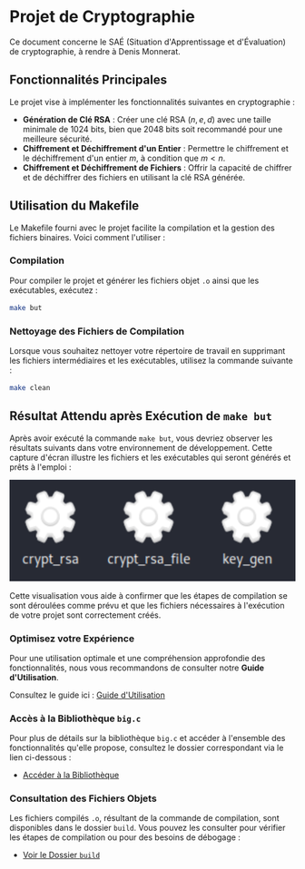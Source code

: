 # Projet de Cryptographie

Ce document concerne le SAÉ (Situation d'Apprentissage et d'Évaluation) de cryptographie, à rendre à Denis Monnerat.

## Fonctionnalités Principales

Le projet vise à implémenter les fonctionnalités suivantes en cryptographie :

- **Génération de Clé RSA** : Créer une clé RSA $(n,e,d)$ avec une taille minimale de 1024 bits, bien que 2048 bits soit recommandé pour une meilleure sécurité.
- **Chiffrement et Déchiffrement d'un Entier** : Permettre le chiffrement et le déchiffrement d'un entier $m$, à condition que $m < n$.
- **Chiffrement et Déchiffrement de Fichiers** : Offrir la capacité de chiffrer et de déchiffrer des fichiers en utilisant la clé RSA générée.

## Utilisation du Makefile

Le Makefile fourni avec le projet facilite la compilation et la gestion des fichiers binaires. Voici comment l'utiliser :

### Compilation

Pour compiler le projet et générer les fichiers objet `.o` ainsi que les exécutables, exécutez :

```bash
make but
```
### Nettoyage des Fichiers de Compilation

Lorsque vous souhaitez nettoyer votre répertoire de travail en supprimant les fichiers intermédiaires et les exécutables, utilisez la commande suivante :

```bash
make clean
```


## Résultat Attendu après Exécution de `make but`

Après avoir exécuté la commande `make but`, vous devriez observer les résultats suivants dans votre environnement de développement. Cette capture d'écran illustre les fichiers et les exécutables qui seront générés et prêts à l'emploi :

<div align="center">
    <img src="./img/Capture.PNG" alt="Résultat Make But">
</div>

Cette visualisation vous aide à confirmer que les étapes de compilation se sont déroulées comme prévu et que les fichiers nécessaires à l'exécution de votre projet sont correctement créés.


### Optimisez votre Expérience

Pour une utilisation optimale et une compréhension approfondie des fonctionnalités, nous vous recommandons de consulter notre **Guide d'Utilisation**. 

Consultez le guide ici : [Guide d'Utilisation](./Guide_Utilisation/README.md)


### Accès à la Bibliothèque `big.c`

Pour plus de détails sur la bibliothèque `big.c` et accéder à l'ensemble des fonctionnalités qu'elle propose, consultez le dossier correspondant via le lien ci-dessous :

- [Accéder à la Bibliothèque](./lib)

### Consultation des Fichiers Objets

Les fichiers compilés `.o`, résultant de la commande de compilation, sont disponibles dans le dossier `build`. Vous pouvez les consulter pour vérifier les étapes de compilation ou pour des besoins de débogage :

- [Voir le Dossier `build`](./build)


